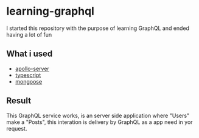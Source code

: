 # learning-graphql
I started this repository with the purpose of learning GraphQL and ended having a lot of fun

## What i used
- [apollo-server](https://www.apollographql.com/)
- [typescript](https://www.typescriptlang.org/)
- [mongoose](https://mongoosejs.com/)

## Result
This GraphQL service works, is an server side application where "Users" make a "Posts", this interation is delivery by GraphQL as a app need in yor request.
